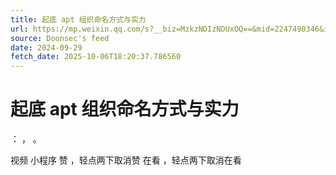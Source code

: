 ```yaml
---
title: 起底 apt 组织命名方式与实力
url: https://mp.weixin.qq.com/s?__biz=MzkzNDIzNDUxOQ==&mid=2247490346&idx=1&sn=eac5e4b50881cc3d02490ae47d7f7091
source: Doonsec's feed
date: 2024-09-29
fetch_date: 2025-10-06T18:20:37.786560
---
```


# 起底 apt 组织命名方式与实力

：
，
。

视频
小程序
赞
，轻点两下取消赞
在看
，轻点两下取消在看